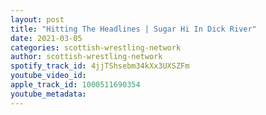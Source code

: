 ```yaml
---
layout: post
title: "Hitting The Headlines | Sugar Hi In Dick River"
date: 2021-03-05
categories: scottish-wrestling-network
author: scottish-wrestling-network
spotify_track_id: 4jjTShsebm34kXx3UXSZFm
youtube_video_id: 
apple_track_id: 1000511690354
youtube_metadata: 
---
```

